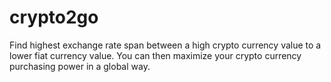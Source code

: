# crypto2go
Find highest exchange rate span between a high crypto currency value to a lower fiat currency value.  You can then maximize your crypto currency purchasing power in a global way.

